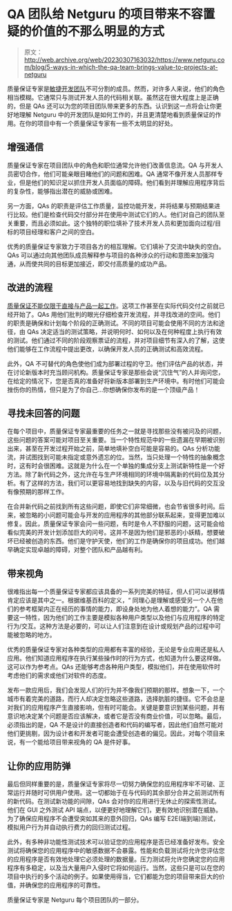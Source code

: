 # QA 团队给 Netguru 的项目带来不容置疑的价值的不那么明显的方式

> 原文：<http://web.archive.org/web/20230307163032/https://www.netguru.com/blog/5-ways-in-which-the-qa-team-brings-value-to-projects-at-netguru>

 质量保证专家是[敏捷开发团队](/web/20220927104548/https://www.netguru.com/services/agile-software-development)不可分割的成员。然而，对许多人来说，他们的角色相当模糊。它通常只与测试开发人员的代码相关联。虽然这在很大程度上是正确的，但是 QAs 还可以为您的项目团队带来更多的东西。认识到这一点将会让你更好地理解 Netguru 中的开发团队是如何工作的，并且更清楚地看到质量保证的作用。在你的项目中有一个质量保证专家有一些不太明显的好处。

## 增强通信

质量保证专家在项目团队中的角色和职位通常允许他们改善信息流。QA 与开发人员密切合作，他们可能亲眼目睹他们的问题和困难。QA 通常不像开发人员那样专业，但是他们的知识足以抓住开发人员面临的障碍。他们看到并理解应用程序背后的复杂性，能够指出潜在的威胁或困难。

另一方面，QAs 的职责是评估工作质量，监控功能开发，并将结果与预期结果进行比较。他们是检查代码交付部分并在使用中测试它们的人。他们对自己的团队至关重要，而且必须如此。这个独特的职位填补了技术开发人员和更加面向过程/目标的项目经理和客户之间的空白。

优秀的质量保证专家致力于项目各方的相互理解。它们填补了交流中缺失的空白。QAs 可以通过向其他团队成员解释参与项目的各种涉众的行动和意图来加强沟通，从而使共同的目标更加接近，即交付高质量的成功产品。

## 改进的流程

[质量保证不能仅限于直接与产品一起工作](/web/20220927104548/https://www.netguru.com/blog/whats-the-role-of-quality-assurance-specialists-in-machine-learning-projects)。这项工作甚至在实际代码交付之前就已经开始了。QAs 用他们批判的眼光仔细检查开发流程，并寻找改进的空间。他们的职责是确保和计划每个阶段的正确测试。不同的项目可能会使用不同的方法和途径，由 QAs 决定适当的测试策略，并说明何时、如何以及在何种程度上执行有效的测试。他们通过不同的阶段观察票证的流程，并对项目细节有深入的了解，这使他们能够在工作流程中提出更改，以确保开发人员的正确测试和高效流程。

此外，QA 不可替代的角色使他们成为部署过程的守卫。他们评估产品的状态，并在讨论新版本时充当顾问机构。质量保证专家是那些会说“沉住气”的人并询问您，在给定的情况下，您是否真的准备好将新版本部署到生产环境中。有时他们可能会挫伤你的热情，但只是为了你自己…你想确保你发布的是一个顶级产品！

## 寻找未回答的问题

在每个项目中，质量保证专家最重要的任务之一就是寻找那些没有被问及的问题，这些问题的答案可能对项目至关重要。当一个特性规范中的一些遗漏在早期被识别出来，甚至在开发过程开始之前，简单地填补空白可能是容易的。QAs 分析功能流，并试图找到可能未指定或意外遗忘的位。当然，当只处理一个特性的抽象概念时，这有时会很困难。这就是为什么在一个单独的集成分支上测试新特性是一个好方法。除了新代码之外，这允许在与生产环境相同的环境中隔离新的代码位及其分析。有了这样的方法，我们可以更容易地找到缺失的内容，以及与旧代码的交互没有像预期的那样工作。

在合并新代码之前找到所有这些问题，即使它们非常细微，也会节省很多时间。后来，被忽略的小问题可能会与开发的应用程序的其他部分联系起来，变得更加难以修复。因此，质量保证专家会问一些问题，有时是令人不舒服的问题，这可能会给看似完美的开发计划添加巨大的问号。这并不是因为他们是邪恶的小妖精，想要破坏已经被创造的东西。他们是守护天使，他们的工作是确保你的项目成功。他们越早确定实现卓越的障碍，对整个团队和产品越有利。

## 带来视角

很难指出每一个质量保证专家都应该具备的一系列完美的特征，但人们可以说移情肯定应该是其中之一。根据维基百科的定义，“ 同理心是理解或感受另一个人在他们的参考框架内正在经历的事情的能力，即设身处地为他人着想的能力”。QA 需要这一特性，因为他们的工作主要是模拟各种用户类型以及他们与应用程序的特定行为/交互。这种方法是必要的，可以让人们注意到在设计或规划产品的过程中可能被忽略的地方。

优秀的质量保证专家对各种类型的应用都有丰富的经验，无论是专业应用还是私人应用。他们知道应用程序在执行某些操作时的行为方式，也知道为什么要这样做。这可以作为参考点。QAs 还能够考虑各种用户类型，模拟他们，并在使用软件时考虑他们的需求或他们对软件的态度。

发布一款应用后，我们会发现人们的行为并不像我们预期的那样。想象一下，一个城市有着完美的道路，而行人却决定忽略这些道路，选择肮脏的捷径。它不会总是对我们的应用程序产生直接影响，但有时可能会。关键是要意识到某些问题，并有意识地决定某个问题是否应该解决，或者它是否没有商业价值，可以忽略。最后，必须指出的是，QA 不是设计的直接创造者和代码的编写者，因此他们自然可能对他们更挑剔，因为设计者和开发者可能会遭受创造者的偏见。因此，对每个项目来说，有一个能给项目带来视角的 QA 是件好事。

## 让你的应用防弹

最后但同样重要的是，质量保证专家将尽一切努力确保您的应用程序牢不可破、正常运行并随时可供用户使用。这一切都始于在与代码的其余部分合并之前测试所有的新代码。在测试新功能的间隙，QAs 会对你的应用进行无休止的探索性测试。他们在 GUI 之外测试 API 端点，以便更好地理解它们，更有效地识别潜在威胁。为了确保应用程序不会遭受突如其来的意外回归，QAs 编写 E2E(端到端)测试，模拟用户行为并自动执行费力的回归测试过程。

此外，有多种非功能性测试技术可以验证您的应用程序是否已经准备好发布。安全测试将确保您的应用程序中的敏感数据不会暴露。性能和负载测试将允许您评估您的应用程序是否有效地处理它必须处理的数据量。压力测试将允许您确定您的应用程序有多稳定，以及当大量用户入侵时它将如何运行。当然，这些只是可以在您的项目中执行的多个活动的例子。如果使用得当，它们都能为您的项目带来巨大的价值，并确保您的应用程序的可靠性。

质量保证专家是 Netguru 每个项目团队的一部分。
